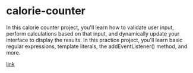 # calorie-counter

In this calorie counter project, you'll learn how to validate user input, perform calculations based on that input, and dynamically update your interface to display the results. In this practice project, you'll learn basic regular expressions, template literals, the addEventListener() method, and more.

[link](https://sabovoichita.github.io/calorie-counter/)
